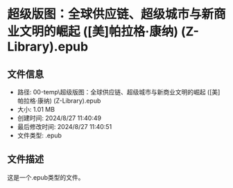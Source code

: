﻿# 超级版图：全球供应链、超级城市与新商业文明的崛起 ([美]帕拉格·康纳) (Z-Library).epub

## 文件信息
- 路径: 00-temp\超级版图：全球供应链、超级城市与新商业文明的崛起 ([美]帕拉格·康纳) (Z-Library).epub
- 大小: 1.01 MB
- 创建时间: 2024/8/27 11:40:49
- 最后修改时间: 2024/8/27 11:40:51
- 文件类型: .epub

## 文件描述
这是一个.epub类型的文件。


